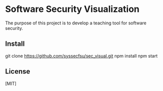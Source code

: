 # Software Security Visualization

The purpose of this project is to develop a teaching tool for software security. 

## Install

git clone https://github.com/syssecfsu/sec_visual.git
npm install
npm start

## License

[MIT]